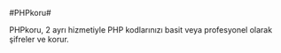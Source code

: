 #PHPkoru#

PHPkoru, 2 ayrı hizmetiyle PHP kodlarınızı basit veya profesyonel olarak şifreler ve korur.